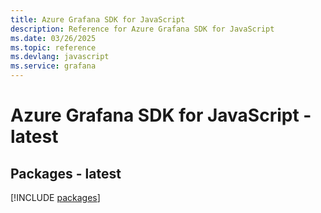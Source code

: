 ```yaml
---
title: Azure Grafana SDK for JavaScript
description: Reference for Azure Grafana SDK for JavaScript
ms.date: 03/26/2025
ms.topic: reference
ms.devlang: javascript
ms.service: grafana
---
```

# Azure Grafana SDK for JavaScript - latest
## Packages - latest
[!INCLUDE [packages](grafana-index.md)]